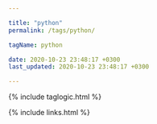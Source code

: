 ```yaml
---

title: "python"
permalink: /tags/python/

tagName: python

date: 2020-10-23 23:48:17 +0300
last_updated: 2020-10-23 23:48:17 +0300

---
```


{% include taglogic.html %}

{% include links.html %}
